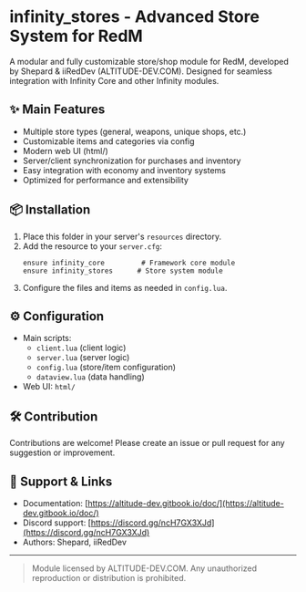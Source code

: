 # infinity_stores - Advanced Store System for RedM

A modular and fully customizable store/shop module for RedM, developed by Shepard & iiRedDev (ALTITUDE-DEV.COM). Designed for seamless integration with Infinity Core and other Infinity modules.

## ✨ Main Features

- Multiple store types (general, weapons, unique shops, etc.)
- Customizable items and categories via config
- Modern web UI (html/)
- Server/client synchronization for purchases and inventory
- Easy integration with economy and inventory systems
- Optimized for performance and extensibility

## 📦 Installation

1. Place this folder in your server's `resources` directory.
2. Add the resource to your `server.cfg`:
   ```
   ensure infinity_core         # Framework core module
   ensure infinity_stores      # Store system module
   ```
3. Configure the files and items as needed in `config.lua`.

## ⚙️ Configuration

- Main scripts:
  - `client.lua` (client logic)
  - `server.lua` (server logic)
  - `config.lua` (store/item configuration)
  - `dataview.lua` (data handling)
- Web UI: `html/`

## 🛠 Contribution

Contributions are welcome!
Please create an issue or pull request for any suggestion or improvement.

## 🤝 Support & Links

- Documentation: [https://altitude-dev.gitbook.io/doc/](https://altitude-dev.gitbook.io/doc/)
- Discord support: [https://discord.gg/ncH7GX3XJd](https://discord.gg/ncH7GX3XJd)
- Authors: Shepard, iiRedDev

---

> Module licensed by ALTITUDE-DEV.COM. Any unauthorized reproduction or distribution is prohibited.
